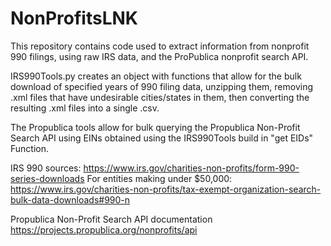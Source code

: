 # NonProfitsLNK

This repository contains code used to extract information from nonprofit 990 filings, using raw IRS data, and the ProPublica nonprofit search API.

IRS990Tools.py creates an object with functions that allow for the bulk download of specified years of 990 filing data, unzipping them, removing .xml files that have undesirable cities/states in them, then converting the resulting .xml files into a single .csv.

The Propublica tools allow for bulk querying the Propublica Non-Profit Search API using EINs obtained using the IRS990Tools build in "get EIDs" Function.

IRS 990 sources:
https://www.irs.gov/charities-non-profits/form-990-series-downloads
For entities making under $50,000: https://www.irs.gov/charities-non-profits/tax-exempt-organization-search-bulk-data-downloads#990-n

Propublica Non-Profit Search API documentation
https://projects.propublica.org/nonprofits/api
